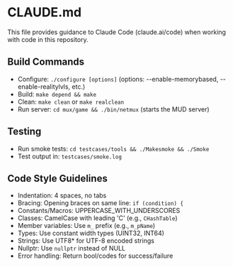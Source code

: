 # CLAUDE.md

This file provides guidance to Claude Code (claude.ai/code) when working with code in this repository.

## Build Commands
- Configure: `./configure [options]` (options: --enable-memorybased, --enable-realitylvls, etc.)
- Build: `make depend && make`
- Clean: `make clean` or `make realclean`
- Run server: `cd mux/game && ./bin/netmux` (starts the MUD server)

## Testing
- Run smoke tests: `cd testcases/tools && ./Makesmoke && ./Smoke`
- Test output in: `testcases/smoke.log`

## Code Style Guidelines
- Indentation: 4 spaces, no tabs
- Bracing: Opening braces on same line: `if (condition) {`
- Constants/Macros: UPPERCASE_WITH_UNDERSCORES
- Classes: CamelCase with leading 'C' (e.g., `CHashTable`)
- Member variables: Use `m_` prefix (e.g., `m_pName`)
- Types: Use constant width types (UINT32, INT64)
- Strings: Use UTF8* for UTF-8 encoded strings
- Nullptr: Use `nullptr` instead of NULL
- Error handling: Return bool/codes for success/failure